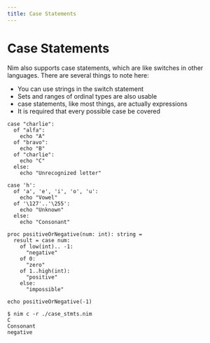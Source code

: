 ```yaml
---
title: Case Statements
---
```

# Case Statements

Nim also supports case statements, which are like switches in other languages. There are several things to note here:

* You can use strings in the switch statement
* Sets and ranges of ordinal types are also usable
* case statements, like most things, are actually expressions
* It is required that every possible case be covered

``` nimrod
case "charlie":
  of "alfa":
    echo "A"
  of "bravo":
    echo "B"
  of "charlie":
    echo "C"
  else:
    echo "Unrecognized letter"

case 'h':
  of 'a', 'e', 'i', 'o', 'u':
    echo "Vowel"
  of '\127'..'\255':
    echo "Unknown"
  else:
    echo "Consonant"

proc positiveOrNegative(num: int): string =
  result = case num:
    of low(int).. -1:
      "negative"
    of 0:
      "zero"
    of 1..high(int):
      "positive"
    else:
      "impossible"

echo positiveOrNegative(-1)
```

``` console
$ nim c -r ./case_stmts.nim
C
Consonant
negative
```
